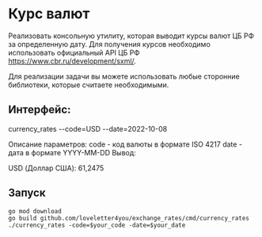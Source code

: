 # Курс валют
Реализовать консольную утилиту, которая выводит курсы валют ЦБ РФ за определенную дату. Для получения курсов необходимо использовать официальный API ЦБ РФ https://www.cbr.ru/development/sxml/.

Для реализации задачи вы можете использовать любые сторонние библиотеки, которые считаете необходимыми.

## Интерфейс:

currency_rates --code=USD --date=2022-10-08
 
Описание параметров:
code - код валюты в формате ISO 4217
date - дата в формате YYYY-MM-DD
Вывод:

USD (Доллар США): 61,2475

## Запуск

```
go mod download
go build github.com/loveletter4you/exchange_rates/cmd/currency_rates
./currency_rates -code=$your_code -date=$your_date
```
